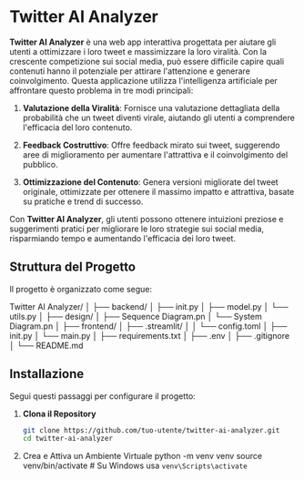 # Twitter AI Analyzer

**Twitter AI Analyzer** è una web app interattiva progettata per aiutare gli utenti a ottimizzare i loro tweet e massimizzare la loro viralità. Con la crescente competizione sui social media, può essere difficile capire quali contenuti hanno il potenziale per attirare l'attenzione e generare coinvolgimento. Questa applicazione utilizza l'intelligenza artificiale per affrontare questo problema in tre modi principali:

1. **Valutazione della Viralità**: Fornisce una valutazione dettagliata della probabilità che un tweet diventi virale, aiutando gli utenti a comprendere l'efficacia del loro contenuto.

2. **Feedback Costruttivo**: Offre feedback mirato sui tweet, suggerendo aree di miglioramento per aumentare l'attrattiva e il coinvolgimento del pubblico.

3. **Ottimizzazione del Contenuto**: Genera versioni migliorate del tweet originale, ottimizzate per ottenere il massimo impatto e attrattiva, basate su pratiche e trend di successo.

Con **Twitter AI Analyzer**, gli utenti possono ottenere intuizioni preziose e suggerimenti pratici per migliorare le loro strategie sui social media, risparmiando tempo e aumentando l'efficacia dei loro tweet.

## Struttura del Progetto

Il progetto è organizzato come segue:


Twitter AI Analyzer/
│
├── backend/
│ ├── init.py
│ ├── model.py
│ └── utils.py
│
├── design/
│ ├── Sequence Diagram.pn
│ └── System Diagram.pn
│
├── frontend/
│ ├── .streamlit/
│ │ └── config.toml
│ ├── init.py
│ └── main.py
│
├── requirements.txt
│
├── .env
│
├── .gitignore
│
└── README.md


## Installazione

Segui questi passaggi per configurare il progetto:

1. **Clona il Repository**

   ```bash
   git clone https://github.com/tuo-utente/twitter-ai-analyzer.git
   cd twitter-ai-analyzer
2. Crea e Attiva un Ambiente Virtuale
    python -m venv venv
    source venv/bin/activate  # Su Windows usa `venv\Scripts\activate`
